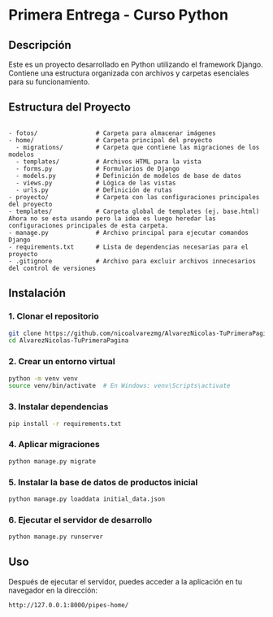 # Primera Entrega - Curso Python

## Descripción

Este es un proyecto desarrollado en Python utilizando el framework Django. Contiene una estructura organizada con archivos y carpetas esenciales para su funcionamiento.

## Estructura del Proyecto

```

- fotos/                # Carpeta para almacenar imágenes
- home/                 # Carpeta principal del proyecto
  - migrations/         # Carpeta que contiene las migraciones de los modelos
  - templates/          # Archivos HTML para la vista
  - forms.py            # Formularios de Django
  - models.py           # Definición de modelos de base de datos
  - views.py            # Lógica de las vistas
  - urls.py             # Definición de rutas
- proyecto/             # Carpeta con las configuraciones principales del proyecto
- templates/            # Carpeta global de templates (ej. base.html) Ahora no se esta usando pero la idea es luego heredar las configuraciones principales de esta carpeta.
- manage.py             # Archivo principal para ejecutar comandos Django
- requirements.txt      # Lista de dependencias necesarias para el proyecto
- .gitignore            # Archivo para excluir archivos innecesarios del control de versiones

```

## Instalación

### 1. Clonar el repositorio

```bash
git clone https://github.com/nicoalvarezmg/AlvarezNicolas-TuPrimeraPagina
cd AlvarezNicolas-TuPrimeraPagina
```

### 2. Crear un entorno virtual

```bash
python -m venv venv
source venv/bin/activate  # En Windows: venv\Scripts\activate
```

### 3. Instalar dependencias

```bash
pip install -r requirements.txt
```

### 4. Aplicar migraciones

```bash
python manage.py migrate
```

### 5. Instalar la base de datos de productos inicial

```bash
python manage.py loaddata initial_data.json
```

### 6. Ejecutar el servidor de desarrollo

```bash
python manage.py runserver
```

## Uso

Después de ejecutar el servidor, puedes acceder a la aplicación en tu navegador en la dirección:

```
http://127.0.0.1:8000/pipes-home/
```
